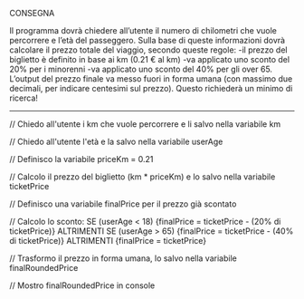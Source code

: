CONSEGNA

Il programma dovrà chiedere all’utente il numero di chilometri che vuole percorrere e l’età del passeggero.
Sulla base di queste informazioni dovrà calcolare il prezzo totale del viaggio, secondo queste regole:
-il prezzo del biglietto è definito in base ai km (0.21 € al km)
-va applicato uno sconto del 20% per i minorenni
-va applicato uno sconto del 40% per gli over 65.
L’output del prezzo finale va messo fuori in forma umana (con massimo due decimali, per indicare centesimi sul prezzo).
Questo richiederà un minimo di ricerca!

----------------------------------------

// Chiedo all'utente i km che vuole percorrere e li salvo nella variabile km

// Chiedo all'utente l'età e la salvo nella variabile userAge 

// Definisco la variabile priceKm = 0.21

// Calcolo il prezzo del biglietto (km * priceKm) e lo salvo nella variabile ticketPrice 

// Definisco una variabile finalPrice per il prezzo già scontato

// Calcolo lo sconto: SE (userAge < 18) {finalPrice = ticketPrice - (20% di ticketPrice)}
    ALTRIMENTI SE (userAge > 65) {finalPrice = ticketPrice - (40% di ticketPrice)}
    ALTRIMENTI {finalPrice = ticketPrice}

// Trasformo il prezzo in forma umana, lo salvo nella variabile finalRoundedPrice

// Mostro finalRoundedPrice in console
